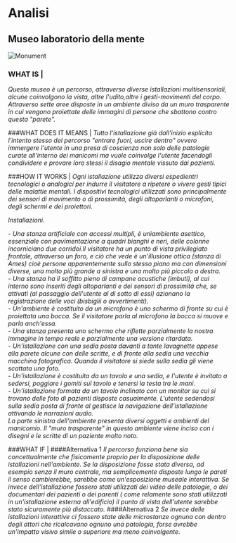 # Analisi

## Museo laboratorio della mente
![Monument](https://francescagollo.files.wordpress.com/2012/06/08_mente.jpg)

### WHAT IS |
*Questo museo è un percorso, attraverso diverse istallazioni multisensoriali, alcune coinvolgono la vista, altre l'udito,altre i gesti-movimenti del corpo. Attraverso sette aree disposte in un ambiente diviso da un muro trasparente in cui vengono proiettate delle immagini di persone che sbattono contro questa "parete".* 

###WHAT DOES IT MEANS |
*Tutta l'istallazione già dall'inizio esplicita l'intento stesso del percorso "entrare fuori, uscire dentro" ovvero immergere l'utente in una presa di coscienza non solo delle patologie curate all'interno dei manicomi ma vuole coinvolge l'utente facendogli condividere e provare loro stessi il disagio mentale vissuto dai pazienti.*

###HOW IT WORKS | 
*Ogni istallazione utilizza diversi espedientri tecnologici o analogici per indurre il visitatore a ripetere o vivere gesti tipici delle malattie mentali. I dispositivi tecnologici utilizzati sono principalmente dei sensori di movimento o di prossimità, degli altoparlanti o microfoni, degli schermi e dei proiettori.*<br>

*Installazioni.* <br>

*- Una stanza artificiale con accessi multipli, è unìambiente asettico, essenziale con pavimentazione a quadri bianghi e neri, delle colonne  incorniciano due corridoi.Il visitatore ha un punto di vista privilegiato frontale, attraverso un foro, e ciò che vede è un'illusione ottica (stanza di Ames) cioè persone apparentemente sullo stesso piano ma con dimensioni diverse, una molto più grande a sinistra e una molto più piccola a destra.*<br>
*- Una stanza ha il soffitto pieno di campane acustiche (imbuti), al cui interno sono inseriti degli altoparlanti e dei sensori di prossimità che, se attivati (al passaggio dell'utente al di sotto di essi) azionano la registrazione delle voci (bisbiglii o avvertimenti).*<br>
*- Un'ambiente è costituito da un microfono è uno schermo di fronte su cui è proiettata una bocca. Se il visitatore parla al microfono la bocca si muove e parla anch'essa.*<br>
*- Una stanza presenta uno schermo che riflette parzialmente la nostra immagine in tempo reale e parzialmente una versione ritardata.*<br>
*- Un'istallazione con una sedia posta davanti a tante lavagnette appese alla parete alcune con delle scritte, e di fronte alla sedia una vecchia macchina fotografica. Quando il visitatore si siede sulla sedia gli viene scattata una foto.*<br>
*- Un'istallazione è costituita da un tavolo e una sedia, e l'utente è invitato a sedersi, poggiare i gomiti sul tavolo e tenersi la testa tra le mani.*<br>
*- Un'istallazione formata da un tavolo inclinato con un monitor su cui si trovano delle foto di pazienti disposte casualmente. L'utente sedendosi sulla sedia posta di fronte al gestisce la navigazione dell'istallazione attivando le narrazioni audio.*<br>
*La parte sinistra dell'ambiente presenta diversi oggetti e ambienti del manicomio. Il "muro trasparente" in questo ambiente viene inciso con i disegni e le scritte di un paziente molto noto.*


###WHAT IF | 
####Alternativa 1
*Il percorso funziona bene sia concettualmente che fisicamente proprio per la disposizione delle istallazioni nell'ambiente. Se la disposizione fosse stata diversa, ad esempio senza il muro centrale, ma semplicemente disposte lungo le pareti il senso cambierebbe, sarebbe come un'esposizione museale interattiva. Se invece dell'istallazione fossero stati utilizzati dei video delle patologie, o dei documentari dei pazienti o dei parenti ( come relamente sono stati utilizzati in un'istallazione esterna all'edificio) il punto di vista dell'utente sarebbe stato sicuramente più distaccato.* 
####Alternativa 2
*Se invece delle istallazioni interattive ci fossero state delle microstanze ognuna con dentro degli attori che ricalcavano ognuno una patologia, forse avrebbe un'impatto visivo simile o superiore ma meno coinvolgente.*

